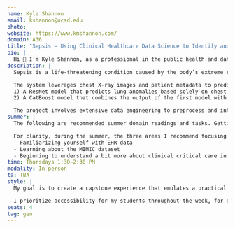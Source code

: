 ```yaml
---
name: Kyle Shannon
email: kshannon@ucsd.edu
photo:
website: https://www.kmshannon.com/
domain: A36
title: "Sepsis — Using Clinical Healthcare Data Science to Identify and Combat an Infectious Killer"
bio: |
  Hi 👋 I’m Kyle Shannon, as a professional in the public health and data science fields, I am dedicated to improving healthcare accessibility and enhancing patient outcomes, particularly in rural America. My journey began at UCSD, where I studied in the CogSci department as an undergraduate and discovered my passion for Data Science when it was still an emerging field (2013). I later pursued my master's degree in Data Science at UCSD, and eventually co-founded a startup focused on healthcare access. My enthusiasm lies in data science projects that directly impact patient health outcomes, and I maintain a keen interest in cognitive neuroscience and tiny ML systems. Outside of work, you can find me on a tennis court or delighting in the ambiance of a cozy cafe while tackling projects.
description: |
  Sepsis is a life-threatening condition caused by the body’s extreme response to an infection. Early detection and intervention are crucial for improving patient outcomes. This project aims to develop a radiographic-enhanced clinical decision support system for early sepsis detection and risk assessment.

  The system leverages chest X-ray images and patient metadata to predict the probability of sepsis development within specific time frames after the X-ray is taken. The proposed pipeline consists of two main components:  
  1) A ResNet model that predicts lung anomalies based solely on chest X-ray images  
  2) A CatBoost model that combines the output of the first model with patient vitals and other relevant metadata to predict whether the patient is at risk of sepsis.

  The project involves extensive data engineering to preprocess and integrate the MIMIC-IV and MIMIC-CXR datasets.
summer: |
  The following are recommended summer domain readings and tasks. Getting through some or all of these, especially if you are a bit unfamiliar with the domain, would be a good idea and help you hit the ground running in the fall. I will be available during the summer to meet with you as a group once or twice if you wish.

  For clarity, during the summer, the three areas I recommend focusing on would be:
  - Familiarizing yourself with EHR data  
  - Learning about the MIMIC dataset  
  - Beginning to understand a bit more about clinical critical care in an ICU
time: Thursdays 1:30–2:30 PM
modality: In person
ta: TBA
style: |
  My goal is to create a capstone experience that emulates a practical "job" setting, guiding students in effectively interacting with managers and data science leads, asking relevant questions, and fulfilling their responsibilities. I may assume various roles (e.g., DS lead, stakeholder, hospital admin, manager) to offer diverse perspectives. I incorporate a business angle to discuss the project's broader context, encouraging students to envision their work in scenarios such as product development or hospital consultancy. This approach helps them grasp real-world applications and develop a compelling narrative for their projects.

  I prioritize accessibility for my students throughout the week, for example, via Discord, and may involve domain experts for them to interview and learn from professionals in ICUs and EHR data. This context adds valuable insight and humanizes the data/system. I often hold informal meetings with my students over coffee to discuss progress and answer questions. Occasionally, I expect them to provide progress reports and mini-presentations, simulating a real-world organizational experience.
seats: 4
tag: gen
---
```

